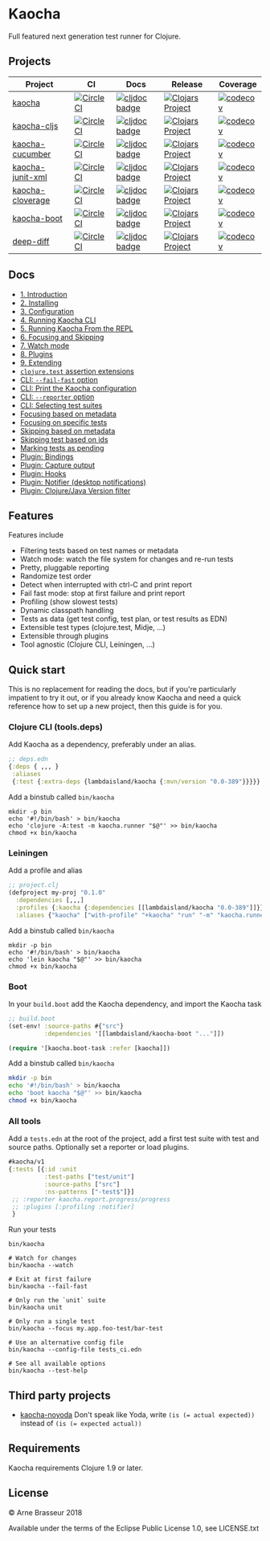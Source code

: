# Kaocha

Full featured next generation test runner for Clojure.

## Projects

<!-- projects -->
| Project | CI | Docs | Release | Coverage |
|---------|----|------|---------|----------|
| [kaocha](https://github.com/lambdaisland/kaocha) | [![CircleCI](https://circleci.com/gh/lambdaisland/kaocha.svg?style=svg)](https://circleci.com/gh/lambdaisland/kaocha) | [![cljdoc badge](https://cljdoc.org/badge/lambdaisland/kaocha)](https://cljdoc.org/d/lambdaisland/kaocha) | [![Clojars Project](https://img.shields.io/clojars/v/lambdaisland/kaocha.svg)](https://clojars.org/lambdaisland/kaocha) | [![codecov](https://codecov.io/gh/lambdaisland/kaocha/branch/master/graph/badge.svg)](https://codecov.io/gh/lambdaisland/kaocha) |
| [kaocha-cljs](https://github.com/lambdaisland/kaocha-cljs) | [![CircleCI](https://circleci.com/gh/lambdaisland/kaocha-cljs.svg?style=svg)](https://circleci.com/gh/lambdaisland/kaocha-cljs) | [![cljdoc badge](https://cljdoc.org/badge/lambdaisland/kaocha-cljs)](https://cljdoc.org/d/lambdaisland/kaocha-cljs) | [![Clojars Project](https://img.shields.io/clojars/v/lambdaisland/kaocha-cljs.svg)](https://clojars.org/lambdaisland/kaocha-cljs) | [![codecov](https://codecov.io/gh/lambdaisland/kaocha-cljs/branch/master/graph/badge.svg)](https://codecov.io/gh/lambdaisland/kaocha-cljs) |
| [kaocha-cucumber](https://github.com/lambdaisland/kaocha-cucumber) | [![CircleCI](https://circleci.com/gh/lambdaisland/kaocha-cucumber.svg?style=svg)](https://circleci.com/gh/lambdaisland/kaocha-cucumber) | [![cljdoc badge](https://cljdoc.org/badge/lambdaisland/kaocha-cucumber)](https://cljdoc.org/d/lambdaisland/kaocha-cucumber) | [![Clojars Project](https://img.shields.io/clojars/v/lambdaisland/kaocha-cucumber.svg)](https://clojars.org/lambdaisland/kaocha-cucumber) | [![codecov](https://codecov.io/gh/lambdaisland/kaocha-cucumber/branch/master/graph/badge.svg)](https://codecov.io/gh/lambdaisland/kaocha-cucumber) |
| [kaocha-junit-xml](https://github.com/lambdaisland/kaocha-junit-xml) | [![CircleCI](https://circleci.com/gh/lambdaisland/kaocha-junit-xml.svg?style=svg)](https://circleci.com/gh/lambdaisland/kaocha-junit-xml) | [![cljdoc badge](https://cljdoc.org/badge/lambdaisland/kaocha-junit-xml)](https://cljdoc.org/d/lambdaisland/kaocha-junit-xml) | [![Clojars Project](https://img.shields.io/clojars/v/lambdaisland/kaocha-junit-xml.svg)](https://clojars.org/lambdaisland/kaocha-junit-xml) | [![codecov](https://codecov.io/gh/lambdaisland/kaocha-junit-xml/branch/master/graph/badge.svg)](https://codecov.io/gh/lambdaisland/kaocha-junit-xml) |
| [kaocha-cloverage](https://github.com/lambdaisland/kaocha-cloverage) | [![CircleCI](https://circleci.com/gh/lambdaisland/kaocha-cloverage.svg?style=svg)](https://circleci.com/gh/lambdaisland/kaocha-cloverage) | [![cljdoc badge](https://cljdoc.org/badge/lambdaisland/kaocha-cloverage)](https://cljdoc.org/d/lambdaisland/kaocha-cloverage) | [![Clojars Project](https://img.shields.io/clojars/v/lambdaisland/kaocha-cloverage.svg)](https://clojars.org/lambdaisland/kaocha-cloverage) | [![codecov](https://codecov.io/gh/lambdaisland/kaocha-cloverage/branch/master/graph/badge.svg)](https://codecov.io/gh/lambdaisland/kaocha-cloverage) |
| [kaocha-boot](https://github.com/lambdaisland/kaocha-boot) | [![CircleCI](https://circleci.com/gh/lambdaisland/kaocha-boot.svg?style=svg)](https://circleci.com/gh/lambdaisland/kaocha-boot) | [![cljdoc badge](https://cljdoc.org/badge/lambdaisland/kaocha-boot)](https://cljdoc.org/d/lambdaisland/kaocha-boot) | [![Clojars Project](https://img.shields.io/clojars/v/lambdaisland/kaocha-boot.svg)](https://clojars.org/lambdaisland/kaocha-boot) | [![codecov](https://codecov.io/gh/lambdaisland/kaocha-boot/branch/master/graph/badge.svg)](https://codecov.io/gh/lambdaisland/kaocha-boot) |
| [deep-diff](https://github.com/lambdaisland/deep-diff) | [![CircleCI](https://circleci.com/gh/lambdaisland/deep-diff.svg?style=svg)](https://circleci.com/gh/lambdaisland/deep-diff) | [![cljdoc badge](https://cljdoc.org/badge/lambdaisland/deep-diff)](https://cljdoc.org/d/lambdaisland/deep-diff) | [![Clojars Project](https://img.shields.io/clojars/v/lambdaisland/deep-diff.svg)](https://clojars.org/lambdaisland/deep-diff) | [![codecov](https://codecov.io/gh/lambdaisland/deep-diff/branch/master/graph/badge.svg)](https://codecov.io/gh/lambdaisland/deep-diff) |
<!-- /projects -->

## Docs

<!-- docs-toc -->
- [1. Introduction](https://cljdoc.org/d/lambdaisland/kaocha/CURRENT/doc/1-introduction)
- [2. Installing](https://cljdoc.org/d/lambdaisland/kaocha/CURRENT/doc/2-installing)
- [3. Configuration](https://cljdoc.org/d/lambdaisland/kaocha/CURRENT/doc/3-configuration)
- [4. Running Kaocha CLI](https://cljdoc.org/d/lambdaisland/kaocha/CURRENT/doc/4-running-kaocha-cli)
- [5. Running Kaocha From the REPL](https://cljdoc.org/d/lambdaisland/kaocha/CURRENT/doc/5-running-kaocha-from-the-repl)
- [6. Focusing and Skipping](https://cljdoc.org/d/lambdaisland/kaocha/CURRENT/doc/6-focusing-and-skipping)
- [7. Watch mode](https://cljdoc.org/d/lambdaisland/kaocha/CURRENT/doc/7-watch-mode)
- [8. Plugins](https://cljdoc.org/d/lambdaisland/kaocha/CURRENT/doc/8-plugins)
- [9. Extending](https://cljdoc.org/d/lambdaisland/kaocha/CURRENT/doc/9-extending)
- [`clojure.test` assertion extensions](https://cljdoc.org/d/lambdaisland/kaocha/CURRENT/doc/-clojure-test-assertion-extensions)
- [CLI: `--fail-fast` option](https://cljdoc.org/d/lambdaisland/kaocha/CURRENT/doc/cli-fail-fast-option)
- [CLI: Print the Kaocha configuration](https://cljdoc.org/d/lambdaisland/kaocha/CURRENT/doc/cli-print-the-kaocha-configuration)
- [CLI: `--reporter` option](https://cljdoc.org/d/lambdaisland/kaocha/CURRENT/doc/cli-reporter-option)
- [CLI: Selecting test suites](https://cljdoc.org/d/lambdaisland/kaocha/CURRENT/doc/cli-selecting-test-suites)
- [Focusing based on metadata](https://cljdoc.org/d/lambdaisland/kaocha/CURRENT/doc/focusing-based-on-metadata)
- [Focusing on specific tests](https://cljdoc.org/d/lambdaisland/kaocha/CURRENT/doc/focusing-on-specific-tests)
- [Skipping based on metadata](https://cljdoc.org/d/lambdaisland/kaocha/CURRENT/doc/skipping-based-on-metadata)
- [Skipping test based on ids](https://cljdoc.org/d/lambdaisland/kaocha/CURRENT/doc/skipping-test-based-on-ids)
- [Marking tests as pending](https://cljdoc.org/d/lambdaisland/kaocha/CURRENT/doc/marking-tests-as-pending)
- [Plugin: Bindings](https://cljdoc.org/d/lambdaisland/kaocha/CURRENT/doc/plugin-bindings)
- [Plugin: Capture output](https://cljdoc.org/d/lambdaisland/kaocha/CURRENT/doc/plugin-capture-output)
- [Plugin: Hooks](https://cljdoc.org/d/lambdaisland/kaocha/CURRENT/doc/plugin-hooks)
- [Plugin: Notifier (desktop notifications)](https://cljdoc.org/d/lambdaisland/kaocha/CURRENT/doc/plugin-notifier-desktop-notifications-)
- [Plugin: Clojure/Java Version filter](https://cljdoc.org/d/lambdaisland/kaocha/CURRENT/doc/plugin-clojure-java-version-filter)
<!-- /docs-toc -->

## Features

Features include

- Filtering tests based on test names or metadata
- Watch mode: watch the file system for changes and re-run tests
- Pretty, pluggable reporting
- Randomize test order
- Detect when interrupted with ctrl-C and print report
- Fail fast mode: stop at first failure and print report
- Profiling (show slowest tests)
- Dynamic classpath handling
- Tests as data (get test config, test plan, or test results as EDN)
- Extensible test types (clojure.test, Midje, ...)
- Extensible through plugins
- Tool agnostic (Clojure CLI, Leiningen, ...)

## Quick start

This is no replacement for reading the docs, but if you're particularly
impatient to try it out, or if you already know Kaocha and need a quick
reference how to set up a new project, then this guide is for you.

### Clojure CLI (tools.deps)

Add Kaocha as a dependency, preferably under an alias.

``` clojure
;; deps.edn
{:deps { ,,, }
 :aliases
 {:test {:extra-deps {lambdaisland/kaocha {:mvn/version "0.0-389"}}}}}
```

Add a binstub called `bin/kaocha`

```
mkdir -p bin
echo '#!/bin/bash' > bin/kaocha
echo 'clojure -A:test -m kaocha.runner "$@"' >> bin/kaocha
chmod +x bin/kaocha
```

### Leiningen

Add a profile and alias

``` clojure
;; project.clj
(defproject my-proj "0.1.0"
  :dependencies [,,,]
  :profiles {:kaocha {:dependencies [[lambdaisland/kaocha "0.0-389"]]}}
  :aliases {"kaocha" ["with-profile" "+kaocha" "run" "-m" "kaocha.runner"]})
```

Add a binstub called `bin/kaocha`

``` shell
mkdir -p bin
echo '#!/bin/bash' > bin/kaocha
echo 'lein kaocha "$@"' >> bin/kaocha
chmod +x bin/kaocha
```

### Boot

In your `build.boot` add the Kaocha dependency, and import the Kaocha task

``` clojure
;; build.boot
(set-env! :source-paths #{"src"}
          :dependencies '[[lambdaisland/kaocha-boot "..."]])

(require '[kaocha.boot-task :refer [kaocha]])
```

Add a binstub called `bin/kaocha`

``` bash
mkdir -p bin
echo '#!/bin/bash' > bin/kaocha
echo 'boot kaocha "$@"' >> bin/kaocha
chmod +x bin/kaocha
```

### All tools

Add a `tests.edn` at the root of the project, add a first test suite with test
and source paths. Optionally set a reporter or load plugins.

``` clojure
#kaocha/v1
{:tests [{:id :unit
          :test-paths ["test/unit"]
          :source-paths ["src"]
          :ns-patterns ["-test$"]}]
 ;; :reporter kaocha.report.progress/progress
 ;; :plugins [:profiling :notifier]
 }
```

Run your tests

``` shell
bin/kaocha

# Watch for changes
bin/kaocha --watch

# Exit at first failure
bin/kaocha --fail-fast

# Only run the `unit` suite
bin/kaocha unit

# Only run a single test
bin/kaocha --focus my.app.foo-test/bar-test

# Use an alternative config file
bin/kaocha --config-file tests_ci.edn

# See all available options
bin/kaocha --test-help
```

## Third party projects

* [kaocha-noyoda](https://github.com/magnars/kaocha-noyoda) Don't speak like
  Yoda, write `(is (= actual expected))` instead of `(is (= expected actual))`

## Requirements

Kaocha requirements Clojure 1.9 or later.

## License

&copy; Arne Brasseur 2018

Available under the terms of the Eclipse Public License 1.0, see LICENSE.txt
